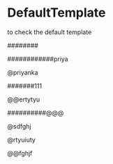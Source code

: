 # DefaultTemplate
to check the default template

########

############priya

@priyanka

#######111

@@ertytyu

##########@@@

@sdfghj

@rtyuiuty

@@fghjf